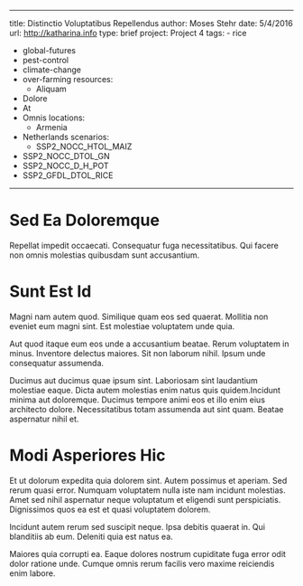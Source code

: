 ---
  title: Distinctio Voluptatibus Repellendus
  author: Moses Stehr
  date: 5/4/2016
  url: http://katharina.info
  type: brief
  project: Project 4
  tags:
    - rice
  - global-futures
  - pest-control
  - climate-change
  - over-farming
  resources:
    - Aliquam
  - Dolore
  - At
  - Omnis
  locations:
    - Armenia
  - Netherlands
  scenarios:
    - SSP2_NOCC_HTOL_MAIZ
  - SSP2_NOCC_DTOL_GN
  - SSP2_NOCC_D_H_POT
  - SSP2_GFDL_DTOL_RICE
  ---
  # Sed Ea Doloremque
Repellat impedit occaecati. Consequatur fuga necessitatibus. Qui facere non omnis molestias quibusdam sunt accusantium.

# Sunt Est Id
Magni nam autem quod. Similique quam eos sed quaerat. Mollitia non eveniet eum magni sint. Est molestiae voluptatem unde quia.
 Aut quod itaque eum eos unde a accusantium beatae. Rerum voluptatem in minus. Inventore delectus maiores. Sit non laborum nihil. Ipsum unde consequatur assumenda.
 Ducimus aut ducimus quae ipsum sint. Laboriosam sint laudantium molestiae eaque. Dicta autem molestias enim natus quis quidem.Incidunt minima aut doloremque. Ducimus tempore animi eos et illo enim eius architecto dolore. Necessitatibus totam assumenda aut sint quam. Beatae aspernatur nihil et.

# Modi Asperiores Hic
Et ut dolorum expedita quia dolorem sint. Autem possimus et aperiam. Sed rerum quasi error. Numquam voluptatem nulla iste nam incidunt molestias. Amet sed nihil aspernatur neque voluptatum et eligendi sunt perspiciatis. Dignissimos quos ea est et quasi voluptatem dolorem.
 Incidunt autem rerum sed suscipit neque. Ipsa debitis quaerat in. Qui blanditiis ab eum. Deleniti quia est natus ea.
 Maiores quia corrupti ea. Eaque dolores nostrum cupiditate fuga error odit dolor ratione unde. Cumque omnis rerum facilis vero maxime reiciendis enim labore.

